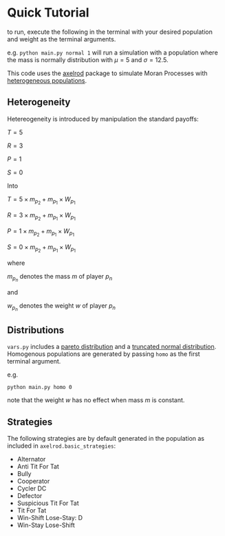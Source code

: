 # Quick Tutorial

to run, execute the following in the terminal with your desired population and weight as the terminal arguments. 

e.g. `python main.py normal 1` will run a simulation with a population where the mass is normally distribution with $\mu = 5$ and $\sigma = 12.5$. 

This code uses the [axelrod](https://axelrod.readthedocs.io/en/stable/index.html) package to simulate Moran Processes with [heterogeneous populations](https://axelrod.readthedocs.io/en/stable/tutorials/creating_heterogenous_player_moran_process/index.html).

## Heterogeneity

Hetereogeneity is introduced by manipulation the standard payoffs:

$T = 5$

$R = 3$

$P = 1$

$S = 0$

Into

$T = 5\times m_{p_2} + m_{p_1}\times W_{p_1}$

$R = 3\times  m_{p_2} + m_{p_1}\times W_{p_1}$

$P = 1\times  m_{p_2} + m_{p_1}\times W_{p_1}$

$S = 0\times  m_{p_2} + m_{p_1}\times W_{p_1}$

where

$m_{p_n}$ denotes the mass $m$ of player $p_n$ 

and

$w_{p_n}$ denotes the weight $w$ of player $p_n$

## Distributions

`vars.py` includes a [pareto distribution](https://numpy.org/doc/stable/reference/random/generated/numpy.random.pareto.html) and a [truncated normal distribution](https://docs.scipy.org/doc/scipy/reference/generated/scipy.stats.truncnorm.html). Homogenous populations are generated by passing `homo` as the first terminal argument. 

e.g.

`python main.py homo 0`

note that the weight $w$ has no effect when mass $m$ is constant.

## Strategies

The following strategies are by default generated in the population as included in `axelrod.basic_strategies`:

- Alternator
- Anti Tit For Tat
- Bully
- Cooperator
- Cycler DC
- Defector
- Suspicious Tit For Tat
- Tit For Tat
- Win-Shift Lose-Stay: D
- Win-Stay Lose-Shift
